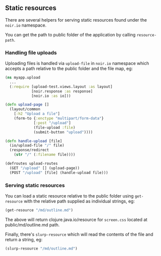 ## Static resources

There are several helpers for serving static resources found under the `noir.io`
namespace.

You can get the path to public folder of the application by calling `resource-path`.

### Handling file uploads

Uploading files is handled via `upload-file` in `noir.io` namespace which accepts a
path relative to the public folder and the file map, eg:

```clojure
(ns myapp.upload
  ...
  (:require [upload-test.views.layout :as layout]
            [noir.response :as response]
            [noir.io :as io]))

(defn upload-page []
  (layout/common
    [:h2 "Upload a file"]
    (form-to {:enctype "multipart/form-data"}
             [:post "/upload"]
             (file-upload :file)
             (submit-button "upload"))))

(defn handle-upload [file]
  (io/upload-file "/" file)
  (response/redirect
    (str "/" (:filename file))))

(defroutes upload-routes
  (GET "/upload" [] (upload-page))
  (POST "/upload" [file] (handle-upload file)))
```

### Serving static resources

You can load a static resource relative to the public folder using `get-resource`
with the relative path supplied as individual strings, eg:

```clojure
(get-resource "/md/outline.md")
```

The above will return clojure.java.io/resource for `screen.css` located at public/md/outline.md path.

Finally, there's `slurp-resource` which will read the contents of the file and
return a string, eg:

```clojure
(slurp-resource "/md/outline.md")
```










